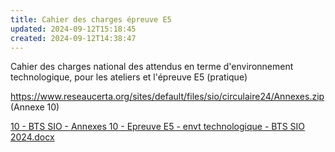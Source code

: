 ```yaml
---
title: Cahier des charges épreuve E5
updated: 2024-09-12T15:18:45
created: 2024-09-12T14:38:47
---
```


Cahier des charges national des attendus en terme d'environnement technologique, pour les ateliers et l'épreuve E5 (pratique)

<https://www.reseaucerta.org/sites/default/files/sio/circulaire24/Annexes.zip>
(Annexe 10)

[10 - BTS SIO - Annexes 10 - Epreuve E5 - envt technologique - BTS SIO 2024.docx](https://groupesb-my.sharepoint.com/:w:/g/personal/arthur_trouillon_saint-benigne_fr/Eag9sLjkjR5ClKIOtFfMLfUBCObS4_86gBjuidWbSbk_QA)
